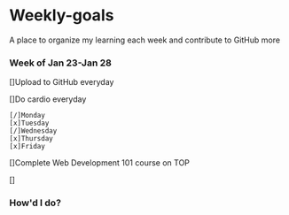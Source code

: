 # Weekly-goals
A place to organize my learning each week and contribute to GitHub more

### Week of Jan 23-Jan 28

[]Upload to GitHub everyday

[]Do cardio everyday

    [/]Monday
    [x]Tuesday
    [/]Wednesday
    [x]Thursday
    [x]Friday

[]Complete Web Development 101 course on TOP

[]

### How'd I do?

